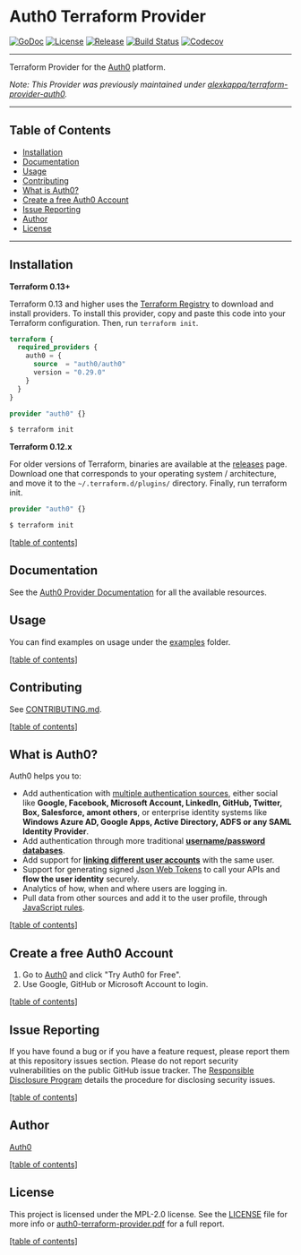 # Auth0 Terraform Provider

[![GoDoc](https://pkg.go.dev/badge/github.com/auth0/terraform-provider-auth0.svg)](https://pkg.go.dev/github.com/auth0/terraform-provider-auth0)
[![License](https://img.shields.io/github/license/auth0/terraform-provider-auth0.svg?style=flat-square)](https://github.com/auth0/terraform-provider-auth0/blob/main/LICENSE)
[![Release](https://img.shields.io/github/v/release/auth0/terraform-provider-auth0?include_prereleases&style=flat-square)](https://github.com/auth0/terraform-provider-auth0/releases)
[![Build Status](https://img.shields.io/endpoint.svg?url=https%3A%2F%2Factions-badge.atrox.dev%2Fauth0%2Fterraform-provider-auth0%2Fbadge%3Fref%3Dmain&style=flat-square)](https://github.com/auth0/terraform-provider-auth0/actions?query=branch%3Amain)
[![Codecov](https://img.shields.io/codecov/c/github/auth0/terraform-provider-auth0?style=flat-square)](https://codecov.io/gh/auth0/terraform-provider-auth0)

---

Terraform Provider for the [Auth0](https://auth0.com/) platform.

_Note: This Provider was previously maintained under
[alexkappa/terraform-provider-auth0](https://github.com/alexkappa/terraform-provider-auth0)._

-------------------------------------

## Table of Contents

- [Installation](#installation)
- [Documentation](#documentation)
- [Usage](#usage)
- [Contributing](#contributing)
- [What is Auth0?](#what-is-auth0)
- [Create a free Auth0 Account](#create-a-free-auth0-account)
- [Issue Reporting](#issue-reporting)
- [Author](#author)
- [License](#license)

-------------------------------------

## Installation

**Terraform 0.13+**

Terraform 0.13 and higher uses the [Terraform Registry](https://registry.terraform.io/) to download and install
providers. To install this provider, copy and paste this code into your Terraform configuration.
Then, run `terraform init`.

```tf
terraform {
  required_providers {
    auth0 = {
      source  = "auth0/auth0"
      version = "0.29.0"
    }
  }
}

provider "auth0" {}
```

```sh
$ terraform init
```

**Terraform 0.12.x**

For older versions of Terraform, binaries are available at the
[releases](https://github.com/alexkappa/terraform-provider-auth0/releases) page. Download one that corresponds to your
operating system / architecture, and move it to the `~/.terraform.d/plugins/` directory. Finally, run terraform init.

```tf
provider "auth0" {}
```

```sh
$ terraform init
```

[[table of contents]](#table-of-contents)

## Documentation

See the [Auth0 Provider Documentation](https://registry.terraform.io/providers/auth0/auth0/latest/docs) for all the
available resources.

## Usage

You can find examples on usage under the [examples](examples) folder.

[[table of contents]](#table-of-contents)

## Contributing

See [CONTRIBUTING.md](CONTRIBUTING.md).

[[table of contents]](#table-of-contents)

## What is Auth0?

Auth0 helps you to:

- Add authentication with [multiple authentication sources](https://docs.auth0.com/identityproviders), either social like **Google, Facebook, Microsoft Account, LinkedIn, GitHub, Twitter, Box, Salesforce, amont others**, or enterprise identity systems like **Windows Azure AD, Google Apps, Active Directory, ADFS or any SAML Identity Provider**.
- Add authentication through more traditional **[username/password databases](https://docs.auth0.com/mysql-connection-tutorial)**.
- Add support for **[linking different user accounts](https://docs.auth0.com/link-accounts)** with the same user.
- Support for generating signed [Json Web Tokens](https://docs.auth0.com/jwt) to call your APIs and **flow the user identity** securely.
- Analytics of how, when and where users are logging in.
- Pull data from other sources and add it to the user profile, through [JavaScript rules](https://docs.auth0.com/rules).

[[table of contents]](#table-of-contents)

## Create a free Auth0 Account

1.  Go to [Auth0](https://auth0.com) and click "Try Auth0 for Free".
2.  Use Google, GitHub or Microsoft Account to login.

[[table of contents]](#table-of-contents)

## Issue Reporting

If you have found a bug or if you have a feature request, please report them at this repository issues section.
Please do not report security vulnerabilities on the public GitHub issue tracker.
The [Responsible Disclosure Program](https://auth0.com/whitehat) details the procedure for disclosing security issues.

[[table of contents]](#table-of-contents)

## Author

[Auth0](https://auth0.com/)

[[table of contents]](#table-of-contents)

## License

This project is licensed under the MPL-2.0 license. See the [LICENSE](LICENSE) file for more info or
[auth0-terraform-provider.pdf](https://www.okta.com/sites/default/files/2022-03/auth0-terraform-provider.pdf) for a full
report.

[[table of contents]](#table-of-contents)
